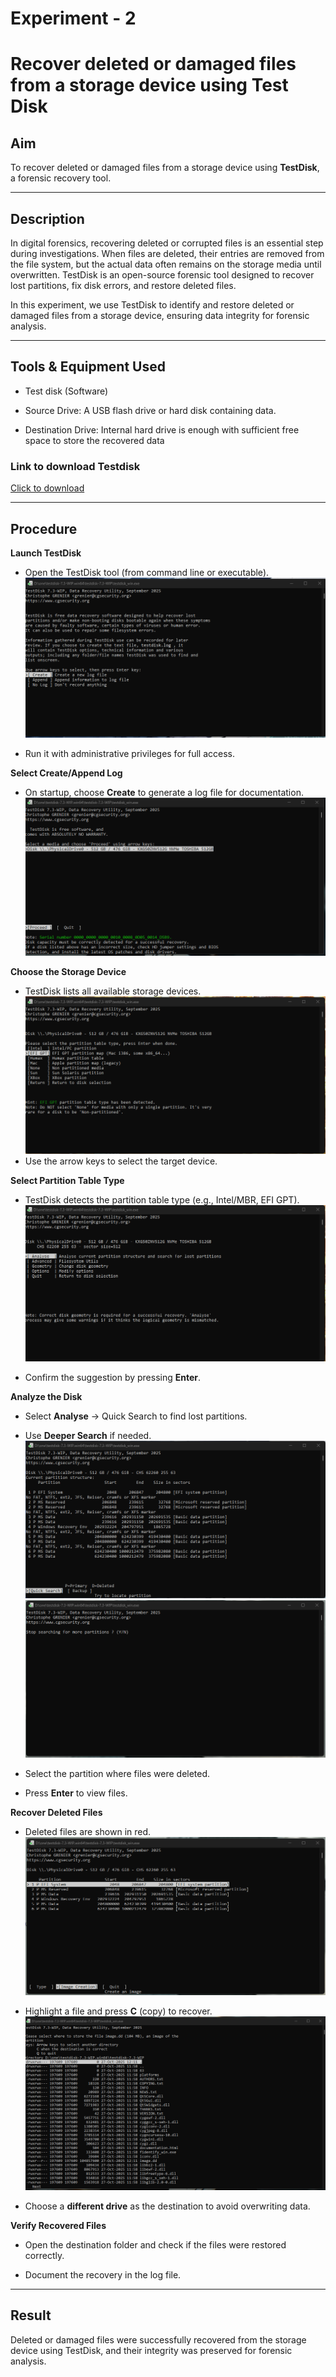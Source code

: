 # Experiment - 2
# Recover deleted or damaged files from a storage device using Test Disk
 

## Aim  
To recover deleted or damaged files from a storage device using **TestDisk**, a forensic recovery tool.  

---

## Description  
In digital forensics, recovering deleted or corrupted files is an essential step during investigations. When files are deleted, their entries are removed from the file system, but the actual data often remains on the storage media until overwritten. TestDisk is an open-source forensic tool designed to recover lost partitions, fix disk errors, and restore deleted files.  

In this experiment, we use TestDisk to identify and restore deleted or damaged files from a storage device, ensuring data integrity for forensic analysis.  

---


## Tools & Equipment Used
- Test disk (Software)

- Source Drive: A USB flash drive or hard disk containing data.

- Destination Drive: Internal hard drive is enough with sufficient free space to store the recovered data


### Link to download Testdisk
[Click to download](https://www.cgsecurity.org/Download_and_donate.php/testdisk-7.3-WIP.win64.zip)

---

## Procedure  

**Launch TestDisk**  
   - Open the TestDisk tool (from command line or executable).  
   ![alt text](<Output Screenshot/Exp2/Screenshot 2025-10-27 120350.png>)

   - Run it with administrative privileges for full access.


**Select Create/Append Log**  
   - On startup, choose **Create** to generate a log file for documentation.  
   ![alt text](<Output Screenshot/Exp2/Screenshot 2025-10-27 120600.png>)

**Choose the Storage Device**  
   - TestDisk lists all available storage devices.
   ![alt text](<Output Screenshot/Exp2/Screenshot 2025-10-27 120631.png>)
   - Use the arrow keys to select the target device.  


**Select Partition Table Type**  
   - TestDisk detects the partition table type (e.g., Intel/MBR, EFI GPT).
   ![alt text](<Output Screenshot/Exp2/Screenshot 2025-10-27 120701.png>)

   - Confirm the suggestion by pressing **Enter**. 


**Analyze the Disk**  
   - Select **Analyse** → Quick Search to find lost partitions.  

   - Use **Deeper Search** if needed. 
  ![alt text](<Output Screenshot/Exp2/Screenshot 2025-10-27 120722.png>) 
   ![alt text](<Output Screenshot/Exp2/Screenshot 2025-10-27 120903.png>)

   - Select the partition where files were deleted.

   - Press **Enter** to view files.  
 

**Recover Deleted Files**  
   - Deleted files are shown in red. 
   ![alt text](<Output Screenshot/Exp2/Screenshot 2025-10-27 121259.png>)

   - Highlight a file and press **C** (copy) to recover. 
   ![alt text](<Output Screenshot/Exp2/Screenshot 2025-10-27 121334.png>)
   - Choose a **different drive** as the destination to avoid overwriting data.  
 

**Verify Recovered Files**  
   - Open the destination folder and check if the files were restored correctly.

   - Document the recovery in the log file.  

---

## Result  
Deleted or damaged files were successfully recovered from the storage device using TestDisk, and their integrity was preserved for forensic analysis.  
